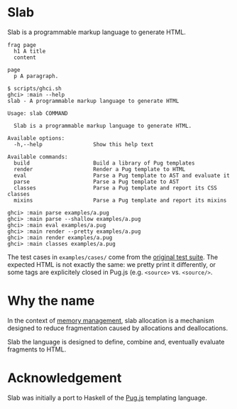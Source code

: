 # Slab

Slab is a programmable markup language to generate HTML.

```
frag page
  h1 A title
  content

page
  p A paragraph.
```

```
$ scripts/ghci.sh
ghci> :main --help
slab - A programmable markup language to generate HTML

Usage: slab COMMAND

  Slab is a programmable markup language to generate HTML.

Available options:
  -h,--help                Show this help text

Available commands:
  build                    Build a library of Pug templates
  render                   Render a Pug template to HTML
  eval                     Parse a Pug template to AST and evaluate it
  parse                    Parse a Pug template to AST
  classes                  Parse a Pug template and report its CSS classes
  mixins                   Parse a Pug template and report its mixins
```

```
ghci> :main parse examples/a.pug
ghci> :main parse --shallow examples/a.pug
ghci> :main eval examples/a.pug
ghci> :main render --pretty examples/a.pug
ghci> :main render examples/a.pug
ghci> :main classes examples/a.pug
```

The test cases in `examples/cases/` come from the [original test
suite](https://github.com/pugjs/pug/tree/master/packages/pug/test/cases). The
expected HTML is not exactly the same: we pretty print it differently, or some
tags are explicitely closed in Pug.js (e.g. `<source>` vs. `<source/>`.

# Why the name

In the context of [memory
management](https://en.wikipedia.org/wiki/Slab_allocation), slab allocation is
a mechanism designed to reduce fragmentation caused by allocations and
deallocations.

Slab the language is designed to define, combine and, eventually evaluate
fragments to HTML.

# Acknowledgement

Slab was initially a port to Haskell of the [Pug.js](https://pugjs.org)
templating language.
